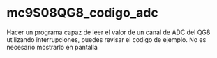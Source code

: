# mc9S08QG8_codigo_adc
Hacer un programa capaz de leer el valor de un canal de ADC del QG8 utilizando interrupciones, puedes revisar el codigo de ejemplo.   No es necesario mostrarlo en pantalla
